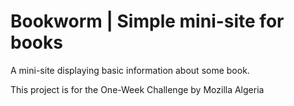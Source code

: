 Bookworm | Simple mini-site for books
========

A mini-site displaying basic information about some book.

This project is for the One-Week Challenge by Mozilla Algeria